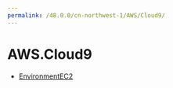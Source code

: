 ```yaml
---
permalink: /48.0.0/cn-northwest-1/AWS/Cloud9/
---
```


# AWS.Cloud9



* [EnvironmentEC2](EnvironmentEC2.md)